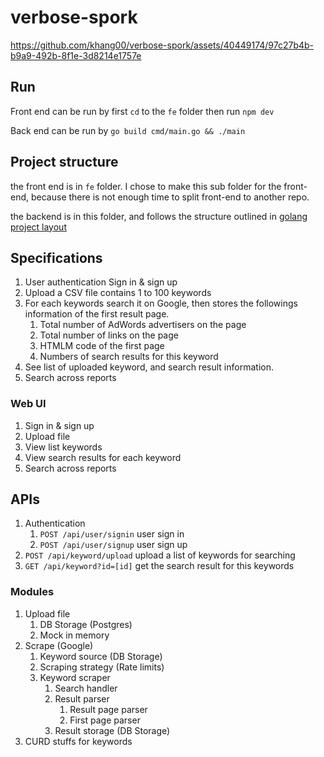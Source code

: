 # verbose-spork


https://github.com/khang00/verbose-spork/assets/40449174/97c27b4b-b9a9-492b-8f1e-3d8214e1757e


## Run
Front end can be run by first `cd` to the `fe` folder then run `npm dev`

Back end can be run by `go build cmd/main.go && ./main`

## Project structure
the front end is in `fe` folder. I chose to make this sub folder for the front-end, because there is not enough time to split front-end to another repo.

the backend is in this folder, and follows the structure outlined in [golang project layout](https://github.com/golang-standards/project-layout)

## Specifications
1. User authentication Sign in & sign up
2. Upload a CSV file contains 1 to 100 keywords
3. For each keywords search it on Google, then stores the followings information of the first result page.
    1. Total number of AdWords advertisers on the page
    2. Total number of links on the page
    3. HTMLM code of the first page
    4. Numbers of search results for this keyword
4. See list of uploaded keyword, and search result information.
5. Search across reports

### Web UI
1. Sign in & sign up
2. Upload file
3. View list keywords
4. View search results for each keyword
5. Search across reports

## APIs
1. Authentication
    1. `POST /api/user/signin` user sign in
    2. `POST /api/user/signup` user sign up
2. `POST /api/keyword/upload` upload a list of keywords for searching
3. `GET /api/keyword?id=[id]` get the search result for this keywords

### Modules
1. Upload file
    1. DB Storage (Postgres)
    2. Mock in memory
2.  Scrape (Google)
    1. Keyword source (DB Storage)
    2. Scraping strategy (Rate limits)
    3. Keyword scraper
        1. Search handler
        2. Result parser
            1. Result page parser
            2. First page parser
        3. Result storage (DB Storage)
3. CURD stuffs for keywords

